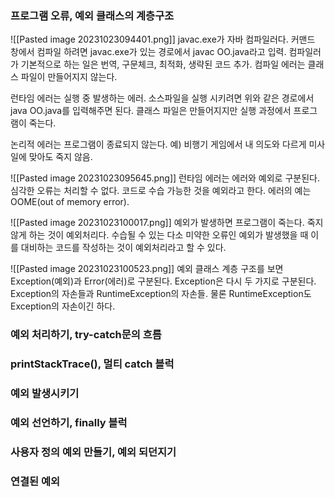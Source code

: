 ### 프로그램 오류, 예외 클래스의 계층구조
![[Pasted image 20231023094401.png]]
javac.exe가 자바 컴파일러다. 커맨드 창에서 컴파일 하려면 javac.exe가 있는 경로에서 javac OO.java라고 입력.
컴파일러가 기본적으로 하는 일은 번역, 구문체크, 최적화, 생략된 코드 추가. 
컴파일 에러는 클래스 파일이 만들어지지 않는다.

런타임 에러는 실행 중 발생하는 에러. 소스파일을 실행 시키려면 위와 같은 경로에서 java OO.java를 입력해주면 된다. 클래스 파일은 만들어지지만 실행 과정에서 프로그램이 죽는다.

논리적 에러는 프로그램이 종료되지 않는다. 예) 비행기 게임에서 내 의도와 다르게 미사일에 맞아도 죽지 않음.

![[Pasted image 20231023095645.png]]
런타임 에러는 에러와 예외로 구분된다. 
심각한 오류는 처리할 수 없다. 코드로 수습 가능한 것을 예외라고 한다.
에러의 예는 OOME(out of memory error).

![[Pasted image 20231023100017.png]]
예외가 발생하면 프로그램이 죽는다. 죽지 않게 하는 것이 예외처리다. 
수습될 수 있는 다소 미약한 오류인 예외가 발생했을 때 이를 대비하는 코드를 작성하는 것이 예외처리라고 할 수 있다.

![[Pasted image 20231023100523.png]]
예외 클래스 계층 구조를 보면 Exception(예외)과 Error(에러)로 구분된다.
Exception은 다시 두 가지로 구분된다. Exception의 자손들과 RuntimeException의 자손들.
물론 RuntimeException도 Exception의 자손이긴 하다. 


### 예외 처리하기, try-catch문의 흐름





### printStackTrace(), 멀티 catch 블럭





### 예외 발생시키기






### 예외 선언하기, finally 블럭





### 사용자 정의 예외 만들기, 예외 되던지기








### 연결된 예외
